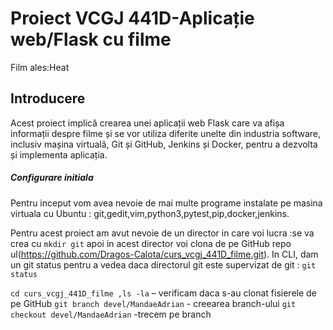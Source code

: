 # Proiect VCGJ 441D-Aplicație web/Flask cu filme
Film ales:Heat

## Introducere
Acest proiect implică crearea unei aplicații web Flask care va afișa informații despre filme și se vor utiliza diferite unelte din industria software, inclusiv mașina virtuală, Git și GitHub, Jenkins și Docker, pentru a dezvolta și implementa aplicația.

##### Configurare initiala

Pentru inceput vom avea nevoie de mai multe programe instalate pe masina virtuala cu Ubuntu : git,gedit,vim,python3,pytest,pip,docker,jenkins.

Pentru acest proiect am avut nevoie de un director in care voi lucra :se va crea cu
`mkdir git` apoi in acest director voi clona de pe GitHub repo ul(https://github.com/Dragos-Calota/curs_vcgj_441D_filme.git). 
In CLI, dam un git status pentru a vedea daca directorul git este supervizat de git : `git status`

`cd curs_vcgj_441D_filme ,ls -la` – verificam daca s-au clonat fisierele de pe GitHub
`git branch devel/MandaeAdrian` - creearea branch-ului
`git checkout devel/MandaeAdrian`  -trecem pe branch

